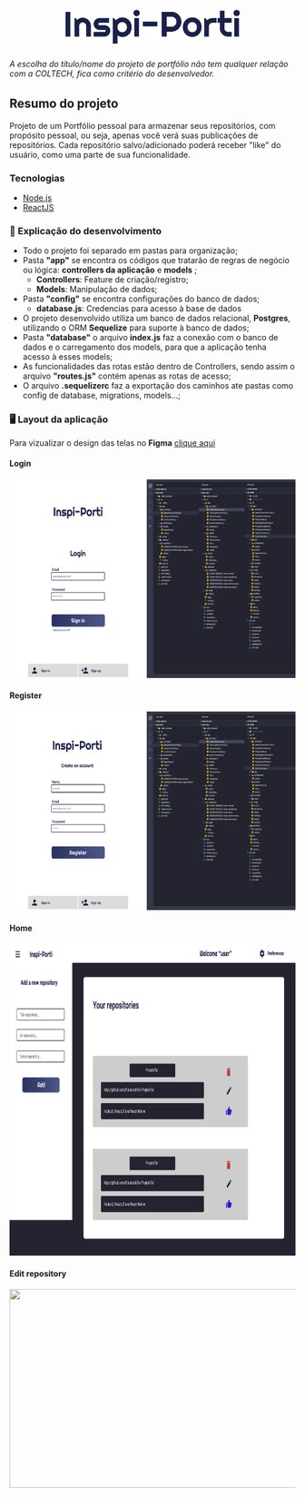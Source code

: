  <h1 align="center">
  <img src="assets/Inspi-Porti.png" width="308" height="60" ></img>
 </h1>
 
 ###### A escolha do titulo/nome do projeto de portfólio não tem qualquer relação com a COLTECH, fica como critério do desenvolvedor.
 
 ## Resumo do projeto
 Projeto de um Portfólio pessoal para armazenar seus repositórios, com propósito pessoal, ou seja, apenas você verá suas
 publicações de repositórios. Cada repositório salvo/adicionado poderá receber "like" do usuário, como uma parte de sua
 funcionalidade.
 
 ### Tecnologias
 * [Node.js](https://nodejs.org/en/)
 * [ReactJS](https://pt-br.reactjs.org)
 
 ### :file_folder: Explicação do desenvolvimento
 - Todo o projeto foi separado em pastas para organização;
 - Pasta **"app"** se encontra os códigos que tratarão de regras de negócio ou lógica: **controllers da aplicação** e **models** ;
    - **Controllers**: Feature de criação/registro;
    - **Models**: Manipulação de dados;   
 - Pasta **"config"** se encontra configurações do banco de dados;
    - **database.js**: Credencias para acesso à base de dados
 -	O projeto desenvolvido utiliza um banco de dados relacional, **Postgres**, utilizando o ORM **Sequelize** para suporte à
 banco de dados;
 - Pasta **"database"** o arquivo **index.js** faz a conexão com o banco de dados e o carregamento dos models, para que a aplicação tenha acesso à esses models;
 - As funcionalidades das rotas estão dentro de Controllers, sendo assim o arquivo **"routes.js"** contém apenas as rotas de acesso;
 - O arquivo **.sequelizerc** faz a exportação dos caminhos ate pastas como config de database, migrations, models...;
 
 ### :desktop_computer:	 Layout da aplicação 
 Para vizualizar o design das telas no **Figma** [clique aqui](https://www.figma.com/file/bEQ5N5CYhMZ9S3o7SCSgGF/DesafioCOLTECH?node-id=0%3A1)
 
 #### Login
 <h4 align="center"> <img src="assets/login.png" width="600" height="350"></img> </h4>
 
 #### Register
 <h4 align="center"> <img src="assets/register.png" width="600" height="350"></img> </h4>
 
 #### Home
 <h4 align="center"> <img src="assets/home.png" width="700" height="550"></img> </h4>
 
 #### Edit repository
 <h4 align="center"> <img src="assets/profile.png" width="600" height="350"></img> </h4>
